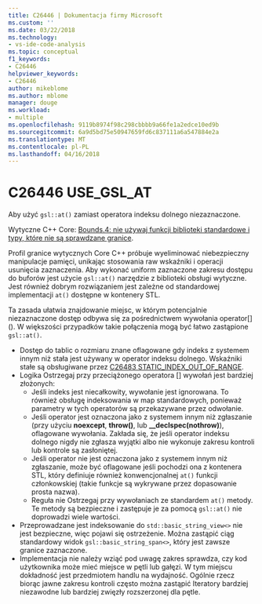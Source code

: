 ```yaml
---
title: C26446 | Dokumentacja firmy Microsoft
ms.custom: ''
ms.date: 03/22/2018
ms.technology:
- vs-ide-code-analysis
ms.topic: conceptual
f1_keywords:
- C26446
helpviewer_keywords:
- C26446
author: mikeblome
ms.author: mblome
manager: douge
ms.workload:
- multiple
ms.openlocfilehash: 9119b8974f98c298cbbbb9a66fe1a2edce10ed9b
ms.sourcegitcommit: 6a9d5bd75e50947659fd6c837111a6a547884e2a
ms.translationtype: MT
ms.contentlocale: pl-PL
ms.lasthandoff: 04/16/2018
---
```

# <a name="c26446-usegslat"></a>C26446 USE_GSL_AT

Aby użyć `gsl::at()` zamiast operatora indeksu dolnego niezaznaczone.

Wytyczne C++ Core: [Bounds.4: nie używaj funkcji biblioteki standardowe i typy, które nie są sprawdzane granice](https://github.com/isocpp/CppCoreGuidelines/blob/master/CppCoreGuidelines.md#probounds-bounds-safety-profile).

Profil granice wytycznych Core C++ próbuje wyeliminować niebezpieczny manipulacje pamięci, unikając stosowania raw wskaźniki i operacji usunięcia zaznaczenia. Aby wykonać uniform zaznaczone zakresu dostępu do buforów jest użycie `gsl::at()` narzędzie z biblioteki obsługi wytyczne. Jest również dobrym rozwiązaniem jest zależne od standardowej implementacji `at()` dostępne w kontenery STL.

Ta zasada ułatwia znajdowanie miejsc, w którym potencjalnie niezaznaczone dostęp odbywa się za pośrednictwem wywołania operator\[] (). W większości przypadków takie połączenia mogą być łatwo zastąpione `gsl::at()`.


- Dostęp do tablic o rozmiaru znane oflagowane gdy indeks z systemem innym niż stała jest używany w operator indeksu dolnego. Wskaźniki stałe są obsługiwane przez [C26483 STATIC_INDEX_OUT_OF_RANGE](c26483.md).
- Logika Ostrzegaj przy przeciążonego operatora [] wywołań jest bardziej złożonych:
  - Jeśli indeks jest niecałkowity, wywołanie jest ignorowana. To również obsługę indeksowania w map standardowych, ponieważ parametry w tych operatorów są przekazywane przez odwołanie.
  - Jeśli operator jest oznaczona jako z systemem innym niż zgłaszanie (przy użyciu **noexcept**, **throw()**, lub **__declspec(nothrow)**), oflagowane wywołania. Zakłada się, że jeśli operator indeksu dolnego nigdy nie zgłasza wyjątki albo nie wykonuje zakresu kontroli lub kontrole są zasłoniętej.
  - Jeśli operator nie jest oznaczona jako z systemem innym niż zgłaszanie, może być oflagowane jeśli pochodzi ona z kontenera STL, który definiuje również konwencjonalnej `at()` funkcji członkowskiej (takie funkcje są wykrywane przez dopasowanie prosta nazwa).
  - Reguła nie Ostrzegaj przy wywołaniach ze standardem `at()` metody. Te metody są bezpieczne i zastępuje je za pomocą `gsl::at()` nie doprowadzi wiele wartości.
- Przeprowadzane jest indeksowanie do `std::basic_string_view<>` nie jest bezpieczne, więc pojawi się ostrzeżenie. Można zastąpić ciąg standardowy widok `gsl::basic_string_span<>`, który jest zawsze granice zaznaczone.
- Implementacja nie należy wziąć pod uwagę zakres sprawdza, czy kod użytkownika może mieć miejsce w pętli lub gałęzi. W tym miejscu dokładność jest przedmiotem handlu na wydajność. Ogólnie rzecz biorąc jawne zakresu kontroli często można zastąpić Iteratory bardziej niezawodne lub bardziej zwięzły rozszerzonej dla pętle.

